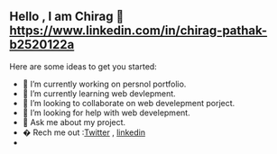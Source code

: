 ## Hello , I am Chirag 👋 https://www.linkedin.com/in/chirag-pathak-b2520122a

Here are some ideas to get you started:

- 🔭 I’m currently working on persnol portfolio.
- 🌱 I’m currently learning web devlepment.
- 👯 I’m looking to collaborate on web develepment porject.
- 🤔 I’m looking for help with web develepment.
- 💬 Ask me about my project.
- � Rech me out :[Twitter](https://twitter.com/Chiragpathak976) , [linkedin](https://www.linkedin.com/in/chirag-pathak-b2520122a)
- ![]()
